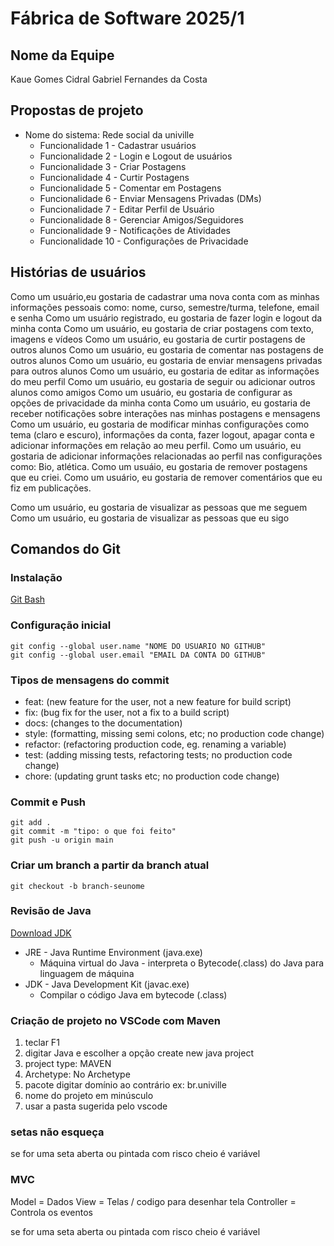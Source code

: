 # Fábrica de Software 2025/1

## Nome da Equipe

Kaue Gomes Cidral
Gabriel Fernandes da Costa

## Propostas de projeto

- Nome do sistema: Rede social da univille
  - Funcionalidade 1 - Cadastrar usuários
  - Funcionalidade 2 - Login e Logout de usuários
  - Funcionalidade 3 - Criar Postagens
  - Funcionalidade 4 - Curtir Postagens
  - Funcionalidade 5 - Comentar em Postagens
  - Funcionalidade 6 - Enviar Mensagens Privadas (DMs)
  - Funcionalidade 7 - Editar Perfil de Usuário
  - Funcionalidade 8 - Gerenciar Amigos/Seguidores
  - Funcionalidade 9 - Notificações de Atividades
  - Funcionalidade 10 - Configurações de Privacidade  

## Histórias de usuários

Como um usuário,eu gostaria de cadastrar uma nova conta com as minhas informações pessoais como: nome, curso, semestre/turma, telefone, email e senha
Como um usuário registrado, eu gostaria de fazer login e logout da minha conta
Como um usuário, eu gostaria de criar postagens com texto, imagens e vídeos
Como um usuário, eu gostaria de curtir postagens de outros alunos
Como um usuário, eu gostaria de comentar nas postagens de outros alunos
Como um usuário, eu gostaria de enviar mensagens privadas para outros alunos
Como um usuário, eu gostaria de editar as informações do meu perfil
Como um usuário, eu gostaria de seguir ou adicionar outros alunos como amigos
Como um usuário, eu gostaria de configurar as opções de privacidade da minha conta
Como um usuário, eu gostaria de receber notificações sobre interações nas minhas postagens e mensagens 
Como um usuário, eu gostaria de modificar minhas configurações como tema (claro e escuro), informações da conta, fazer logout, apagar conta e adicionar informações em relação ao meu perfil.
Como um usuário, eu gostaria de adicionar informações relacionadas ao perfil nas configurações como: Bio, atlética.
Como um usuáio, eu gostaria de remover postagens que eu criei.
Como um usuário, eu gostaria de remover comentários que eu fiz em publicações.

Como um usuário, eu gostaria de visualizar as pessoas que me seguem
Como um usuário, eu gostaria de visualizar as pessoas que eu sigo


## Comandos do Git

### Instalação
[Git Bash](https://git-scm.com/downloads)

### Configuração inicial

```
git config --global user.name "NOME DO USUARIO NO GITHUB"
git config --global user.email "EMAIL DA CONTA DO GITHUB"
```
### Tipos de mensagens do commit

- feat: (new feature for the user, not a new feature for build script)
- fix: (bug fix for the user, not a fix to a build script)
- docs: (changes to the documentation)
- style: (formatting, missing semi colons, etc; no production code change)
- refactor: (refactoring production code, eg. renaming a variable)
- test: (adding missing tests, refactoring tests; no production code change)
- chore: (updating grunt tasks etc; no production code change)

### Commit e Push

```
git add .
git commit -m "tipo: o que foi feito"
git push -u origin main
```

### Criar um branch a partir da branch atual
```
git checkout -b branch-seunome
```

### Revisão de Java

[Download JDK](https://adoptium.net/)

- JRE - Java Runtime Environment (java.exe)
  - Máquina virtual do Java - interpreta o Bytecode(.class) do Java para linguagem de máquina
- JDK - Java Development Kit (javac.exe)
  - Compilar o código Java em bytecode (.class)

### Criação de projeto no VSCode com Maven
1) teclar F1
2) digitar Java e escolher a opção create new java project
3) project type: MAVEN
4) Archetype: No Archetype
5) pacote digitar domínio ao contrário ex: br.univille
6) nome do projeto em minúsculo
7) usar a pasta sugerida pelo vscode

### setas não esqueça


se for uma seta aberta ou pintada com risco cheio é variável

### MVC
Model = Dados
View = Telas / codigo para desenhar tela
Controller = Controla os eventos

se for uma seta aberta ou pintada com risco cheio é variável

